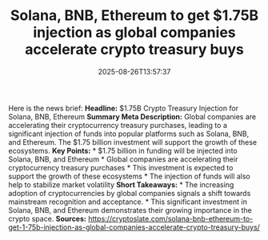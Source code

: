 ﻿---
title: "Solana, BNB, Ethereum to get $1.75B injection as global companies accelerate crypto treasury buys"
date: "2025-08-26T13:57:37"
category: "Markets"
summary: ""
slug: "solana bnb ethereum to get 175b injection as global companie"
source_urls:
  - "https://cryptoslate.com/solana-bnb-ethereum-to-get-1-75b-injection-as-global-companies-accelerate-crypto-treasury-buys/"
seo:
  title: "Solana, BNB, Ethereum to get $1.75B injection as global companies accelerate crypto treasury buys | Hash n Hedge"
  description: ""
  keywords: ["news", "markets", "brief"]
---
Here is the news brief:  **Headline:** $1.75B Crypto Treasury Injection for Solana, BNB, Ethereum  **Summary Meta Description:** Global companies are accelerating their cryptocurrency treasury purchases, leading to a significant injection of funds into popular platforms such as Solana, BNB, and Ethereum. The $1.75 billion investment will support the growth of these ecosystems.  **Key Points:**  * $1.75 billion in funding will be injected into Solana, BNB, and Ethereum * Global companies are accelerating their cryptocurrency treasury purchases * This investment is expected to support the growth of these ecosystems * The injection of funds will also help to stabilize market volatility  **Short Takeaways:**  * The increasing adoption of cryptocurrencies by global companies signals a shift towards mainstream recognition and acceptance. * This significant investment in Solana, BNB, and Ethereum demonstrates their growing importance in the crypto space.  **Sources:**  https://cryptoslate.com/solana-bnb-ethereum-to-get-1-75b-injection-as-global-companies-accelerate-crypto-treasury-buys/ 
